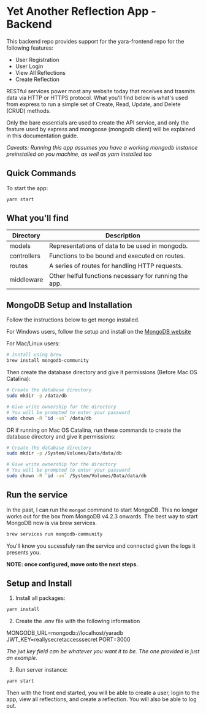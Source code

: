 # Yet Another Reflection App - Backend

This backend repo provides support for the yara-frontend repo for the following features: 

- User Registration
- User Login
- View All Reflections
- Create Reflection

RESTful services power most any website today that receives and trasmits data via HTTP or HTTPS protocol. What you'll find below is what's used from express to run a simple set of Create, Read, Update, and Delete (CRUD) methods.

Only the bare essentials are used to create the API service, and only the feature used by express and mongoose (mongodb client) will be explained in this documentation guide.

_Caveats: Running this app assumes you have a working mongodb instance preinstalled on you machine, as well as yarn installed too_

## Quick Commands

To start the app: 

```
yarn start
```

## What you'll find

| Directory   | Description                                           |
| ----------- | ----------------------------------------------------- |
| models      | Representations of data to be used in mongodb.        |
| controllers | Functions to be bound and executed on routes.         |
| routes      | A series of routes for handling HTTP requests.        |
| middleware  | Other helful functions necessary for running the app. |



## MongoDB Setup and Installation

Follow the instructions below to get mongo installed.

For Windows users, follow the setup and install on the [MongoDB website](https://docs.mongodb.com/manual/tutorial/install-mongodb-on-windows/)


For Mac/Linux users:

```bash
# Install using brew
brew install mongodb-community
```

Then create the database directory and give it permissions (Before Mac OS Catalina):

```bash
# Create the database directory
sudo mkdir -p /data/db

# Give write ownership for the directory
# You will be prompted to enter your password
sudo chown -R `id -un` /data/db
```

OR if running on Mac OS Catalina, run these commands to create the database directory and give it permissions: 

```bash
# Create the database directory
sudo mkdir -p /System/Volumes/Data/data/db

# Give write ownership for the directory
# You will be prompted to enter your password
sudo chown -R `id -un` /System/Volumes/Data/data/db
```





## Run the service

In the past, I can run the `mongod` command to start MongoDB. This no longer works out for the box from MongoDB v4.2.3 onwards.
The best way to start MongoDB now is via brew services.

```bash
brew services run mongodb-community
```


You'll know you sucessfuly ran the service and connected given the logs it presents you.

**NOTE: once configured, move onto the next steps.**

## Setup and Install

1. Install all packages:

```bash
yarn install
```

2. Create the .env file with the following information

MONGODB_URL=mongodb://localhost/yaradb
JWT_KEY=reallysecretaccesssecret
PORT=3000

_The jwt key field can be whatever you want it to be. The one provided is just an example._

3. Run server instance:

```bash
yarn start
```

Then with the front end started, you will be able to create a user, login to the app, view all reflections, 
and create a reflection. You will also be able to log out. 